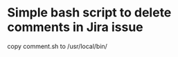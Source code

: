# Simple bash script to delete comments in Jira issue 

copy comment.sh to /usr/local/bin/ 

```Usage: koment.sh <issueID>|<key>
